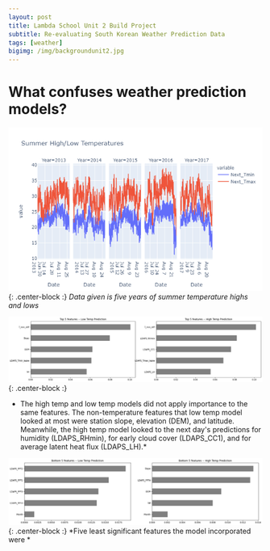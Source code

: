 ```yaml
---
layout: post
title: Lambda School Unit 2 Build Project
subtitle: Re-evaluating South Korean Weather Prediction Data
tags: [weather]
bigimg: /img/backgroundunit2.jpg
---
```


# What confuses weather prediction models?

![](/img/sum_temps.png){: .center-block :}
*Data given is five years of summer temperature highs and lows*

![](/img/feature_top.png){: .center-block :}
* The high temp and low temp models did not apply importance to the same features. The non-temperature features that low temp model looked at most were station slope, elevation (DEM), and latitude. Meanwhile, the high temp model looked to the next day's predictions for humidity (LDAPS_RHmin), for early cloud cover (LDAPS_CC1), and for average latent heat flux (LDAPS_LH).*

![](/img/feature_bottom.png){: .center-block :}
*Five least significant features the model incorporated were *

